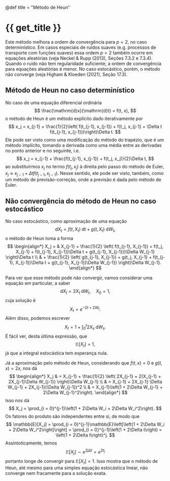 @def title = "Método de Heun"

# {{ get_title }}

Este método melhora a ordem de convergência para $p = 2$, no caso determinístico. Em casos especiais de ruídos suaves (e.g. processos de transporte com funções suaves) essa ordem $p = 2$ também ocorre em equações aleatórias (veja Neckel & Rupp (2013), Seções 7.3.2 e 7.3.4). Quando o ruído não tem regularidade suficiente, a ordem de convergência para equações aleatórias é menor. No caso estocástico, porém, o método não converge (veja Higham & Kloeden (2021), Seção 17.3).

## Método de Heun no caso determinístico

No caso de uma equação diferencial ordinária
$$
\frac{\mathrm{d}x}{\mathrm{d}t} = f(t, x),
$$
o método de Heun é um método explícito dado iterativamente por
$$
x_j = x_{j-1} + \frac{1}{2}\left( f(t_{j-1}, x_{j-1}) + f(t_j, x_{j-1} + \Delta t f(t_{j-1}, x_{j-1}))\right)\Delta t.
$$
Ele pode ser visto como uma modificação do método do trapézio, que é um método implícito, tomando a derivada como uma média entre as derivadas no ponto anterior e no seguinte, i.e.
$$
x_j = x_{j-1} + \frac{f(t_{j-1}, x_{j-1}) + f(t_j, x_j)}{2}\Delta t,
$$
ao substituírmos $x_j$ no termo $f(t_j, x_j)$ à direita pelo passo do método de Euler, $x_j \approx x_{j-1} + \Delta t f(t_{j-1}, x_{j-1}).$ Nesse sentido, ele pode ser visto, também, como um método de previsão-correção, onde a previsão é dada pelo método de Euler.

## Não convergência do método de Heun no caso estocástico

No caso estocástico, como aproximação de uma equação
$$
\mathrm{d}X_t = f(t, X_t)\;\mathrm{d}t + g(t, X_t)\;\mathrm{d}W_t,
$$
o método de Heun toma a forma
$$
\begin{align*}
  X_j = & X_{j-1} + \frac{1}{2} \left( f(t_{j-1}, X_{j-1}) + f(t_j, X_{j-1} + f(t_{j-1}, X_{j-1})\Delta t + g(t_{j-1}, X_{j-1}))\Delta W_{j-1} \right)\Delta t \\
  & + \frac{1}{2} \left( g(t_{j-1}, X_{j-1}) + g(t_j, X_{j-1} + f(t_{j-1}, X_{j-1})\Delta t + g(t_{j-1}, X_{j-1})\Delta W_{j-1}) \right)\Delta W_{j-1}.
\end{align*}
$$

Para ver que esse método pode não convergir, vamos considerar uma equação em particular, a saber
$$
\mathrm{d}X_t = 2X_t\;\mathrm{d}W_t, \quad X_0 = 1,
$$
cuja solução é
$$
X_t = e^{-2t + 2W_t}.
$$
Além disso, podemos escrever
$$
X_t = 1 + \int_0^t 2X_s\;\mathrm{d}W_s.
$$
É fácil ver, desta última expressão, que
$$
\mathbb{E}[X_t] = 1,
$$
já que a integral estocástica tem esperança nula.

Já a aproximação pelo método de Heun, considerando que $f(t, x) = 0$ e $g(t, x) = 2x$, nos dá
$$
\begin{align*}
X_j & = X_{j-1} + \frac{1}{2} \left( 2X_{j-1} + 2(X_{j-1} + 2X_{j-1}\Delta W_{j-1}) \right)\Delta W_{j-1} \\
& = X_{j-1} + 2X_{j-1} \Delta W_{j-1} + 2X_{j-1}(\Delta W_{j-1})^2 \\
& = X_{j-1}\left(1 + 2\Delta W_{j-1} + 2\Delta W_{j-1}^2\right).
\end{align*}
$$
Isso nos dá
$$
X_j = \prod_{i = 0}^{j-1}\left(1 + 2\Delta W_i + 2\Delta W_i^2\right).
$$
Os fatores do produto são independentes entre si, de modo que
$$
\mathbb{E}[X_j] = \prod_{i = 0}^{j-1}\mathbb{E}\left[\left(1 + 2\Delta W_i + 2\Delta W_i^2\right)\right] = \prod_{i = 0}^{j-1}\left(1 + 2\Delta t\right) = \left(1 + 2\Delta t\right)^j.
$$
Assintoticamente, temos
$$
\mathbb{E}[X_j] \sim e^{2j\Delta t} = e^{2t_j}
$$
portanto longe de convergir para $\mathbb{E}[X_t] = 1.$ Isso mostra que o método de Heun, até mesmo para uma simples equação estocástica linear, não converge nem fracamente para a solução exata.
